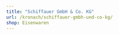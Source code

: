 ```yaml
---
title: "Schiffauer GmbH & Co. KG"
url: /kronach/schiffauer-gmbh-und-co-kg/
shop: Eisenwaren
---
```

